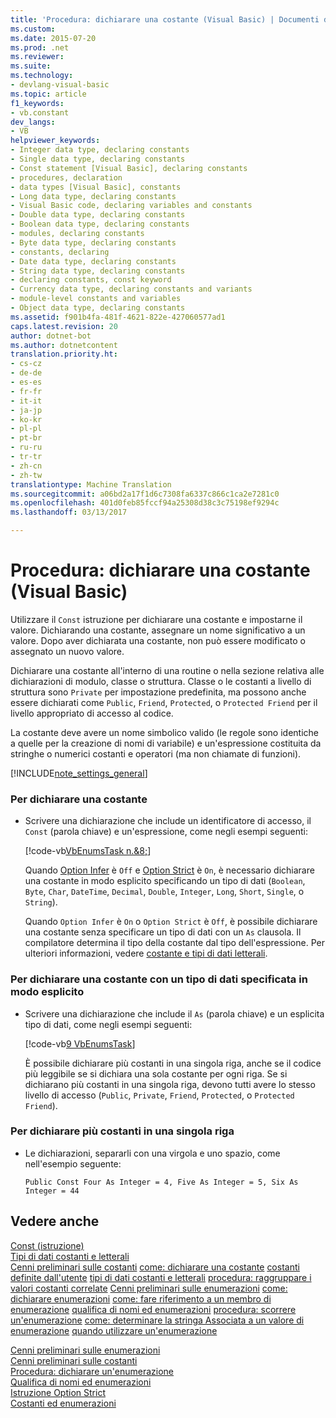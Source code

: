 ```yaml
---
title: 'Procedura: dichiarare una costante (Visual Basic) | Documenti di Microsoft'
ms.custom: 
ms.date: 2015-07-20
ms.prod: .net
ms.reviewer: 
ms.suite: 
ms.technology:
- devlang-visual-basic
ms.topic: article
f1_keywords:
- vb.constant
dev_langs:
- VB
helpviewer_keywords:
- Integer data type, declaring constants
- Single data type, declaring constants
- Const statement [Visual Basic], declaring constants
- procedures, declaration
- data types [Visual Basic], constants
- Long data type, declaring constants
- Visual Basic code, declaring variables and constants
- Double data type, declaring constants
- Boolean data type, declaring constants
- modules, declaring constants
- Byte data type, declaring constants
- constants, declaring
- Date data type, declaring constants
- String data type, declaring constants
- declaring constants, const keyword
- Currency data type, declaring constants and variants
- module-level constants and variables
- Object data type, declaring constants
ms.assetid: f901b4fa-481f-4621-822e-427060577ad1
caps.latest.revision: 20
author: dotnet-bot
ms.author: dotnetcontent
translation.priority.ht:
- cs-cz
- de-de
- es-es
- fr-fr
- it-it
- ja-jp
- ko-kr
- pl-pl
- pt-br
- ru-ru
- tr-tr
- zh-cn
- zh-tw
translationtype: Machine Translation
ms.sourcegitcommit: a06bd2a17f1d6c7308fa6337c866c1ca2e7281c0
ms.openlocfilehash: 401d0feb85fccf94a25308d38c3c75198ef9294c
ms.lasthandoff: 03/13/2017

---
```

# <a name="how-to-declare-a-constant-visual-basic"></a>Procedura: dichiarare una costante (Visual Basic)
Utilizzare il `Const` istruzione per dichiarare una costante e impostarne il valore. Dichiarando una costante, assegnare un nome significativo a un valore. Dopo aver dichiarata una costante, non può essere modificato o assegnato un nuovo valore.  
  
 Dichiarare una costante all'interno di una routine o nella sezione relativa alle dichiarazioni di modulo, classe o struttura. Classe o le costanti a livello di struttura sono `Private` per impostazione predefinita, ma possono anche essere dichiarati come `Public`, `Friend`, `Protected`, o `Protected Friend` per il livello appropriato di accesso al codice.  
  
 La costante deve avere un nome simbolico valido (le regole sono identiche a quelle per la creazione di nomi di variabile) e un'espressione costituita da stringhe o numerici costanti e operatori (ma non chiamate di funzioni).  
  
[!INCLUDE[note_settings_general](../../../../csharp/language-reference/compiler-messages/includes/note_settings_general_md.md)]  
  
### <a name="to-declare-a-constant"></a>Per dichiarare una costante  
  
-   Scrivere una dichiarazione che include un identificatore di accesso, il `Const` (parola chiave) e un'espressione, come negli esempi seguenti:  
  
     [!code-vb[VbEnumsTask n.&8;](../../../../visual-basic/language-reference/statements/codesnippet/VisualBasic/how-to-declare-a-constant_1.vb)]  
  
     Quando [Option Infer](../../../../visual-basic/language-reference/statements/option-infer-statement.md) è `Off` e [Option Strict](../../../../visual-basic/language-reference/statements/option-strict-statement.md) è `On`, è necessario dichiarare una costante in modo esplicito specificando un tipo di dati (`Boolean`, `Byte`, `Char`, `DateTime`, `Decimal`, `Double`, `Integer`, `Long`, `Short`, `Single`, o `String`).  
  
     Quando `Option Infer` è `On` o `Option Strict` è `Off`, è possibile dichiarare una costante senza specificare un tipo di dati con un `As` clausola. Il compilatore determina il tipo della costante dal tipo dell'espressione. Per ulteriori informazioni, vedere [costante e tipi di dati letterali](constant-and-literal-data-types.md).  
  
### <a name="to-declare-a-constant-that-has-an-explicitly-stated-data-type"></a>Per dichiarare una costante con un tipo di dati specificata in modo esplicito  
  
-   Scrivere una dichiarazione che include il `As` (parola chiave) e un esplicita tipo di dati, come negli esempi seguenti:  
  
     [!code-vb[9 VbEnumsTask](../../../../visual-basic/language-reference/statements/codesnippet/VisualBasic/how-to-declare-a-constant_2.vb)]  
  
     È possibile dichiarare più costanti in una singola riga, anche se il codice più leggibile se si dichiara una sola costante per ogni riga. Se si dichiarano più costanti in una singola riga, devono tutti avere lo stesso livello di accesso (`Public`, `Private`, `Friend`, `Protected`, o `Protected Friend`).  
  
### <a name="to-declare-multiple-constants-on-a-single-line"></a>Per dichiarare più costanti in una singola riga  
  
-   Le dichiarazioni, separarli con una virgola e uno spazio, come nell'esempio seguente:  
  
    ```  
    Public Const Four As Integer = 4, Five As Integer = 5, Six As Integer = 44  
    ```  
  
## <a name="see-also"></a>Vedere anche  
 [Const (istruzione)](../../../../visual-basic/language-reference/statements/const-statement.md)   
 [Tipi di dati costanti e letterali](constant-and-literal-data-types.md)   
 [Cenni preliminari sulle costanti](constants-overview.md)
 [come: dichiarare una costante](how-to-declare-a-constant.md)
 [costanti definite dall'utente](user-defined-constants.md)
 [tipi di dati costanti e letterali](constant-and-literal-data-types.md)
 [procedura: raggruppare i valori costanti correlate](how-to-group-related-constant-values-together.md)
 [Cenni preliminari sulle enumerazioni](enumerations-overview.md)
 [come: dichiarare enumerazioni](how-to-declare-enumerations.md)
 [come: fare riferimento a un membro di enumerazione](how-to-refer-to-an-enumeration-member.md)
 [qualifica di nomi ed enumerazioni](enumerations-and-name-qualification.md)
 [procedura: scorrere un'enumerazione](how-to-iterate-through-an-enumeration.md)
 [come: determinare la stringa Associata a un valore di enumerazione](how-to-determine-the-string-associated-with-an-enumeration-value.md)
 [quando utilizzare un'enumerazione](when-to-use-an-enumeration.md)

 [Cenni preliminari sulle enumerazioni](enumerations-overview.md)   
 [Cenni preliminari sulle costanti](constants-overview.md)   
 [Procedura: dichiarare un'enumerazione](how-to-declare-enumerations.md)   
 [Qualifica di nomi ed enumerazioni](enumerations-and-name-qualification.md)   
 [Istruzione Option Strict](../../../../visual-basic/language-reference/statements/option-strict-statement.md)   
 [Costanti ed enumerazioni](../../../../visual-basic/language-reference/constants-and-enumerations.md)

